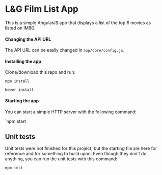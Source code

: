 # L&G Film List App

This is a simple AngularJS app that displays a list of the top 6 movies as listed on IMBD.

#### Changing the API URL

The API URL can be easily changed in `app/core/config.js`.

#### Installing the app

Clone/download this repo and run:

`npm install`

`bower install`

#### Starting the app

You can start a simple HTTP server with the following command:

`npm start


## Unit tests

Unit tests were not finished for this project, but the starting file are here for reference and for something to build upon. Even though they don't do anything, you can run the unit tests with this command:

`npm test`